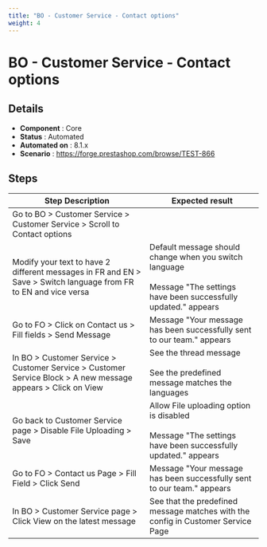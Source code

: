 ```yaml
---
title: "BO - Customer Service - Contact options"
weight: 4
---
```


# BO - Customer Service - Contact options
## Details
* **Component** : Core
* **Status** : Automated
* **Automated on** : 8.1.x
* **Scenario** : https://forge.prestashop.com/browse/TEST-866

## Steps
| Step Description | Expected result |
| ----- | ----- |
| Go to BO > Customer Service > Customer Service > Scroll to Contact options |  |
| Modify your text to have 2 different messages in FR and EN > Save > Switch language from FR to EN and vice versa | Default message should change when you switch language<br><br>Message "The settings have been successfully updated." appears |
| Go to FO > Click on Contact us > Fill fields > Send Message | Message "Your message has been successfully sent to our team." appears |
| In BO > Customer Service > Customer Service > Customer Service Block > A new message appears > Click on View | See the thread message<br><br>See the predefined message matches the languages |
| Go back to Customer Service page > Disable File Uploading > Save | Allow File uploading option is disabled<br><br>Message "The settings have been successfully updated." appears |
| Go to FO > Contact us Page > Fill Field > Click Send | Message "Your message has been successfully sent to our team." appears |
| In BO > Customer Service page > Click View on the latest message | See that the predefined message matches with the config in Customer Service Page |
